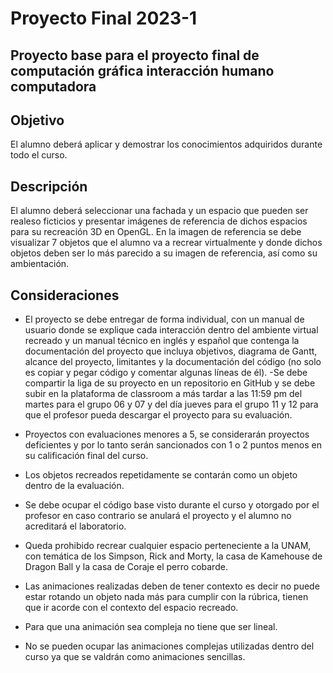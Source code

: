 # Proyecto Final 2023-1 
## Proyecto base para el proyecto final de computación gráfica interacción humano computadora 
## **Objetivo**
El alumno deberá aplicar y demostrar los conocimientos adquiridos durante todo el curso.
## **Descripción**
El alumno deberá seleccionar una fachada y un espacio que pueden ser realeso ficticios y presentar imágenes de referencia de dichos espacios para su recreación 3D en OpenGL.
En la imagen de referencia se debe visualizar 7 objetos que el alumno va a recrear virtualmente y donde dichos objetos deben ser lo más parecido a su imagen de referencia, así como su ambientación.
## **Consideraciones**
- El proyecto se debe entregar de forma individual, con un manual de usuario donde se explique cada interacción dentro del ambiente virtual recreado y un manual técnico en inglés y español  que contenga la documentación del proyecto que incluya objetivos, diagrama de Gantt, alcance del proyecto, limitantes y la documentación del código (no solo es copiar y pegar código y comentar algunas líneas de él).
-Se debe compartir la liga de su proyecto en un repositorio en GitHub y se debe subir en la plataforma de classroom a más tardar a las 11:59 pm del martes para el grupo 06 y 07 y del día jueves para el grupo 11 y 12 para que el profesor pueda descargar el proyecto para su evaluación.

- Proyectos con evaluaciones menores a 5, se considerarán proyectos deficientes y por lo tanto serán sancionados con 1 o 2 puntos menos en
su calificación final del curso.
- Los objetos recreados repetidamente se contarán como un objeto dentro de la evaluación.
- Se debe ocupar el código base visto durante el curso y otorgado por el profesor en caso contrario se anulará el proyecto y el alumno no acreditará el laboratorio.
- Queda prohibido recrear cualquier espacio perteneciente a la UNAM, con temática de los Simpson, Rick and Morty, la casa de Kamehouse
de Dragon Ball y la casa de Coraje el perro cobarde.
- Las animaciones realizadas deben de tener contexto es decir no puede estar rotando un objeto nada más para cumplir con la rúbrica, tienen que
ir acorde con el contexto del espacio recreado.
- Para que una animación sea compleja no tiene que ser lineal.
- No se pueden ocupar las animaciones complejas utilizadas dentro del curso ya que se valdrán como animaciones sencillas.


